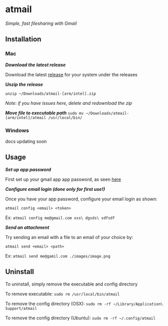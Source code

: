 # atmail

_Simple, fast filesharing with Gmail_

## Installation

### Mac
**_Download the latest release_**

Download the latest [release](https://github.com/ShahRishi/atmail/releases/tag/v0.0.0) for your system under the releases

**_Unzip the release_**

`unzip ~/Downloads/atmail-[arm/intel].zip`

_Note: if you have issues here, delete and redownload the zip_

**_Move file to executable path_**
`sudo mv ~/Downloads/atmail-[arm/intel]/atmail /usr/local/bin/`


### Windows 
docs updating soon


## Usage
_**Set up app password**_

First set up your gmail app app password, as seen [here](https://support.google.com/accounts/answer/185833?hl=en)

_**Configure email login (done only for first use!)**_

Once you have your app password, configure your email login as shown:

`atmail config <email> <token>`

Ex: `atmail config me@gmail.com xxs\ dgsds\ sdfsdf` 

_**Send an attachment**_

Try sending an email with a file to an email of your choice by:

`atmail send <email> <path>`

Ex: `atmail send me@gamil.com ./images/image.png`

## Uninstall 
To uninstall, simply remove the executable and config directory 

To remove executable:
`sudo rm /usr/local/bin/atmail`

To remove the config directory (OSX):
`sudo rm -rf ~/Library/Application\ Support/atmail`

To remove the config directory (Ubuntu):
`sudo rm -rf ~/.config/atmail`

